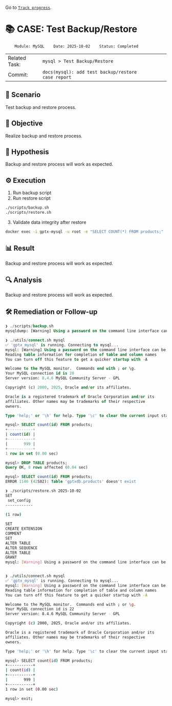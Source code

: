Go to [`Track progress`](../../../README.md).

# 📚 CASE: Test Backup/Restore

```
    Module: MySQL    Date: 2025-10-02    Status: Completed
```

||||||
| ---|--- | --- | --- | --- |
| Related Task: | `mysql > Test Backup/Restore` |
| Commit: | `docs(mysql): add test backup/restore case report` |

## 📍 Scenario
Test backup and restore process.

## 🎯 Objective
Realize backup and restore process.

## 🧠 Hypothesis
Backup and restore process will work as expected.

## ⚙️ Execution
1. Run backup script
2. Run restore script

```bash
./scripts/backup.sh
./scripts/restore.sh
```

3. Validate data integrity after restore

```bash
docker exec -i gptx-mysql -u root -e "SELECT COUNT(*) FROM products;"
```

## 📊 Result
Backup and restore process will work as expected.

## 🔍 Analysis
Backup and restore process will work as expected.

## 🛠️ Remediation or Follow-up
```sql
❯ ./scripts/backup.sh
mysqldump: [Warning] Using a password on the command line interface can be insecure.

❯ ./utils/connect.sh mysql
✅ 'gptx_mysql' is running. Connecting to mysql...
mysql: [Warning] Using a password on the command line interface can be insecure.
Reading table information for completion of table and column names
You can turn off this feature to get a quicker startup with -A

Welcome to the MySQL monitor.  Commands end with ; or \g.
Your MySQL connection id is 20
Server version: 8.4.6 MySQL Community Server - GPL

Copyright (c) 2000, 2025, Oracle and/or its affiliates.

Oracle is a registered trademark of Oracle Corporation and/or its
affiliates. Other names may be trademarks of their respective
owners.

Type 'help;' or '\h' for help. Type '\c' to clear the current input statement.

mysql> SELECT count(id) FROM products;
+-----------+
| count(id) |
+-----------+
|       999 |
+-----------+
1 row in set (0.00 sec)

mysql> DROP TABLE products;
Query OK, 0 rows affected (0.04 sec)

mysql> SELECT count(id) FROM products;
ERROR 1146 (42S02): Table 'gptxdb.products' doesn't exist
```

```bash
❯ ./scripts/restore.sh 2025-10-02
SET
 set_config 
------------
 
(1 row)

SET
CREATE EXTENSION
COMMENT
SET
ALTER TABLE
ALTER SEQUENCE
ALTER TABLE
GRANT
mysql: [Warning] Using a password on the command line interface can be insecure.


❯ ./utils/connect.sh mysql
✅ 'gptx_mysql' is running. Connecting to mysql...
mysql: [Warning] Using a password on the command line interface can be insecure.
Reading table information for completion of table and column names
You can turn off this feature to get a quicker startup with -A

Welcome to the MySQL monitor.  Commands end with ; or \g.
Your MySQL connection id is 22
Server version: 8.4.6 MySQL Community Server - GPL

Copyright (c) 2000, 2025, Oracle and/or its affiliates.

Oracle is a registered trademark of Oracle Corporation and/or its
affiliates. Other names may be trademarks of their respective
owners.

Type 'help;' or '\h' for help. Type '\c' to clear the current input statement.

mysql> SELECT count(id) FROM products;
+-----------+
| count(id) |
+-----------+
|       999 |
+-----------+
1 row in set (0.00 sec)

mysql> exit; 
```

